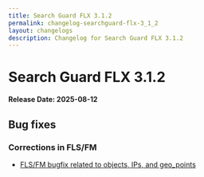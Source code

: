 ```yaml
---
title: Search Guard FLX 3.1.2
permalink: changelog-searchguard-flx-3_1_2
layout: changelogs
description: Changelog for Search Guard FLX 3.1.2
---
```

<!--- Copyright 2024 floragunn GmbH -->

# Search Guard FLX 3.1.2

**Release Date: 2025-08-12**

## Bug fixes

### Corrections in FLS/FM
* [FLS/FM bugfix related to objects, IPs, and geo_points](https://git.floragunn.com/search-guard/search-guard-suite-enterprise/-/merge_requests/1250)